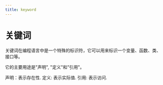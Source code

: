 ```yaml
---
title: keyword
---
```


# 关键词

关键词在编程语言中是一个特殊的标识符，它可以用来标识一个变量、函数、类、接口等。

它的主要用途是"声明", "定义"和"引用"。

声明：表示存在性.
定义: 表示实际值.
引用: 表示访问.